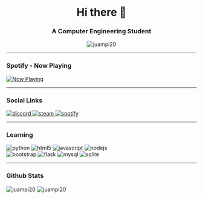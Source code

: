 <h1 align="center">Hi there 👋</h1>
<h3 align="center">A Computer Engineering Student</h3>

<p align="center">
<img src="https://badges.pufler.dev/visits/juampi20/juampi20" alt="juampi20" />
</p>

---
### Spotify - Now Playing

[![Now Playing](https://now-playing-profile-gules.vercel.app/now-playing)](https://now-playing-profile-gules.vercel.app/now-playing?open)

---
### Social Links

<p>
  <a href="https://discord.gg/aMU9Akx">
    <img alt="discord" src="https://img.shields.io/badge/discord-%237289DA.svg?&style=for-the-badge&logo=discord&logoColor=white" />
  </a>
  <a href="https://steamcommunity.com/id/juampig20">
    <img alt="steam" src="https://img.shields.io/badge/Steam-%23000000.svg?&style=for-the-badge&logo=steam&logoColor=white" />
  </a>
  <a href="https://open.spotify.com/user/11150996597">
    <img alt="spotify" src="https://img.shields.io/badge/spotify-%231ED760.svg?&style=for-the-badge&logo=spotify&logoColor=white" />
  </a>
</p>

---
### Learning

<p>
  <img alt="python" src="https://img.shields.io/badge/python%20-%2314354C.svg?&style=for-the-badge&logo=python&logoColor=white" />
  <img alt="html5" src="https://img.shields.io/badge/html5%20-%23E34F26.svg?&style=for-the-badge&logo=html5&logoColor=white" />
  <img alt="javascript" src="https://img.shields.io/badge/javascript%20-%23323330.svg?&style=for-the-badge&logo=javascript&logoColor=%23F7DF1E" />
  <img alt="nodejs" src="https://img.shields.io/badge/node.js%20-%2343853D.svg?&style=for-the-badge&logo=node.js&logoColor=white" /></br>
  <img alt="bootstrap" src="https://img.shields.io/badge/bootstrap%20-%23563D7C.svg?&style=for-the-badge&logo=bootstrap&logoColor=white" />
  <img alt="flask" src="https://img.shields.io/badge/flask%20-%23000.svg?&style=for-the-badge&logo=flask&logoColor=white" />
  <img alt="mysql" src="https://img.shields.io/badge/mysql-%2300f.svg?&style=for-the-badge&logo=mysql&logoColor=white" />
  <img alt="sqlite" src="https://img.shields.io/badge/sqlite-%2307405e.svg?&style=for-the-badge&logo=sqlite&logoColor=white" />
</p>

---
### Github Stats

<p>
  <img align="center" src="https://github-readme-stats.vercel.app/api/top-langs/?username=juampi20&layout=compact&hide=css,shell" alt="juampi20" />
  <img align="center"src="https://github-readme-stats.vercel.app/api?username=juampi20&show_icons=true&hide=stars,prs,contribs" alt="juampi20" />
</p>
